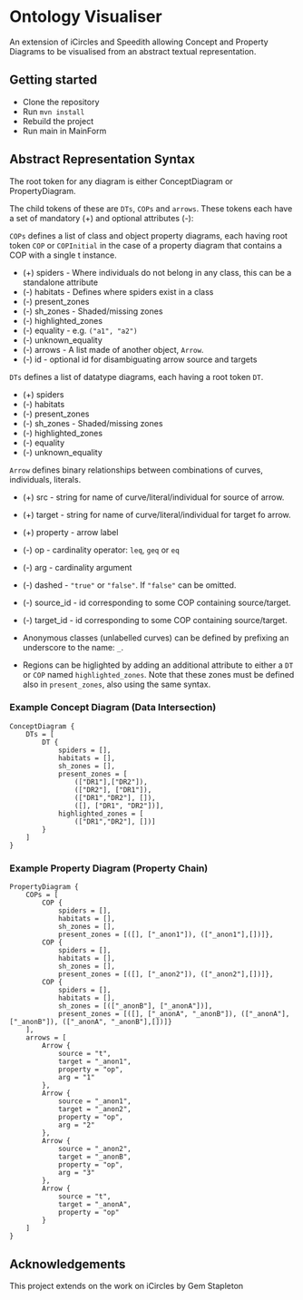 # Ontology Visualiser
An extension of iCircles and Speedith allowing Concept and Property Diagrams to be visualised from an abstract textual representation.

## Getting started
* Clone the repository
* Run `mvn install`
* Rebuild the project
* Run main in MainForm

## Abstract Representation Syntax

The root token for any diagram is either ConceptDiagram or PropertyDiagram.

The child tokens of these are `DTs`, `COPs` and `arrows`. These tokens each have a set of mandatory (+) and optional attributes (-):

`COPs` defines a list of class and object property diagrams, each having root token `COP` or `COPInitial` in the case of a property diagram that contains a COP with a single t instance.
* (+) spiders - Where individuals do not belong in any class, this can be a standalone attribute
* (-) habitats - Defines where spiders exist in a class 
* (-) present_zones
* (-) sh_zones  - Shaded/missing zones
* (-) highlighted_zones
* (-) equality - e.g. `("a1", "a2")`
* (-) unknown_equality
* (-) arrows - A list made of another object, `Arrow`.
* (-) id - optional id for disambiguating arrow source and targets

`DTs` defines a list of datatype diagrams, each having a root token `DT`.
* (+) spiders
* (-) habitats
* (-) present_zones
* (-) sh_zones  - Shaded/missing zones
* (-) highlighted_zones
* (-) equality
* (-) unknown_equality

`Arrow` defines binary relationships between combinations of curves, individuals, literals.
* (+) src - string for name of curve/literal/individual for source of arrow.
* (+) target - string for name of curve/literal/individual for target fo arrow.
* (+) property - arrow label
* (-) op - cardinality operator: `leq`, `geq` or `eq`
* (-) arg - cardinality argument
* (-) dashed - `"true"` or `"false"`. If `"false"` can be omitted.
* (-) source_id - id corresponding to some COP containing source/target.
* (-) target_id - id corresponding to some COP containing source/target.


* Anonymous classes (unlabelled curves) can be defined by prefixing an underscore to the name: `_`.
* Regions can be higlighted by adding an additional attribute to either a `DT` or `COP` named `highlighted_zones`. Note that these zones must be defined also in `present_zones`, also using the same syntax.

### Example Concept Diagram (Data Intersection)
```$xslt
ConceptDiagram {
    DTs = [
        DT {
            spiders = [],
            habitats = [],
            sh_zones = [],
            present_zones = [
                (["DR1"],["DR2"]),
                (["DR2"], ["DR1"]),
                (["DR1","DR2"], []),
                ([], ["DR1", "DR2"])],
            highlighted_zones = [
                (["DR1","DR2"], [])]
        }
    ]
}

```

### Example Property Diagram (Property Chain)
```
PropertyDiagram {
    COPs = [
        COP {
            spiders = [],
            habitats = [],
            sh_zones = [],
            present_zones = [([], ["_anon1"]), (["_anon1"],[])]},
        COP {
            spiders = [],
            habitats = [],
            sh_zones = [],
            present_zones = [([], ["_anon2"]), (["_anon2"],[])]},
        COP {
            spiders = [],
            habitats = [],
            sh_zones = [(["_anonB"], ["_anonA"])],
            present_zones = [([], ["_anonA", "_anonB"]), (["_anonA"],["_anonB"]), (["_anonA", "_anonB"],[])]}
    ],
    arrows = [
        Arrow {
            source = "t",
            target = "_anon1",
            property = "op",
            arg = "1"
        },
        Arrow {
            source = "_anon1",
            target = "_anon2",
            property = "op",
            arg = "2"
        },
        Arrow {
            source = "_anon2",
            target = "_anonB",
            property = "op",
            arg = "3"
        },
        Arrow {
            source = "t",
            target = "_anonA",
            property = "op"
        }
    ]
}
```


## Acknowledgements
This project extends on the work on iCircles by Gem Stapleton
